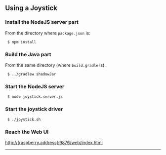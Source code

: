 ## Using a Joystick

### Install the NodeJS server part
From the directory where `package.json` is:
```
 $ npm install
```

### Build the Java part
From the same directory (where `build.gradle` is):
```
 $ ../gradlew shadowJar
```

### Start the NodeJS server
```
 $ node joystick.server.js
```

### Start the joystick driver
```
 $ ./joystick.sh
```

### Reach the Web UI
<http://[raspberry.address]:9876/web/index.html>


---
